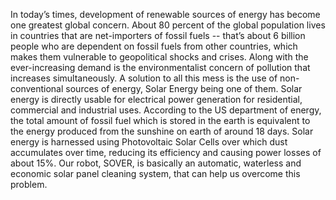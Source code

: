 In today’s times, development of renewable sources of energy has become one greatest global concern. About 80 percent of the global population lives in countries that are net-importers of fossil fuels -- that’s about 6 billion people who are dependent on fossil fuels from other countries, which makes them vulnerable to geopolitical shocks and crises. Along with the ever-increasing demand is the environmentalist concern of pollution that increases simultaneously. A solution to all this mess is the use of non-conventional sources of energy, Solar Energy being one of them.
Solar energy is directly usable for electrical power generation for residential, commercial and industrial uses. According to the US department of energy, the total amount of fossil fuel which is stored in the earth is equivalent to the energy produced from the sunshine on earth of around 18 days.
Solar energy is harnessed using Photovoltaic Solar Cells over which dust accumulates over time, reducing its efficiency and causing power losses of about 15%. Our robot, SOVER, is basically an automatic, waterless and economic solar panel cleaning system, that can help us overcome this problem.

